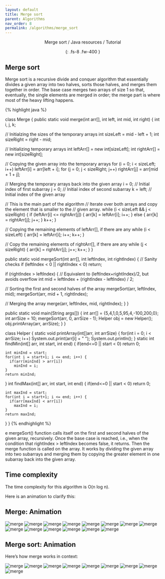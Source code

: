 ```yaml
---
layout: default
title: Merge sort
parent: Algorithms
nav_order: 8
permalink: /algorithms/merge_sort
---
```

<div align="center" markdown="1">
Merge sort / Java resources / Tutorial

{: .fs-8 .fw-400 }
</div>

## Merge sort
Merge sort is a recursive divide and conquer algorithm that essentially divides a given array into two halves, sorts those halves, and merges them together in order. The base case merges two arrays of size 1 so that, eventually, the single elements are merged in order; the merge part is where most of the heavy lifting happens.

{% highlight java %}

class Merge {
 public static void merge(int arr[], int left, int mid, int right) {
  int i, j, k;

  // Initialzing the sizes of the temporary arrays
  int sizeLeft = mid - left + 1;
  int sizeRight = right - mid;

  // Initializing temporary arrays
  int leftArr[] = new int[sizeLeft];
  int rightArr[] = new int[sizeRight];

  // Copying the given array into the temporary arrays
  for (i = 0; i < sizeLeft; i++)
   leftArr[i] = arr[left + i];
  for (j = 0; j < sizeRight; j++)
   rightArr[j] = arr[mid + 1 + j];

  // Merging the temporary arrays back into the given array
  i = 0; // Initial index of first subarray 
  j = 0; // Initial index of second subarray 
  k = left; // Initial index of the given array

  // This is the main part of the algorithm
  // Iterate over both arrays and copy the element that is smaller to the
  // given array. 
  while (i < sizeLeft && j < sizeRight) {
   if (leftArr[i] <= rightArr[j]) {
    arr[k] = leftArr[i];
    i++;
   } else {
    arr[k] = rightArr[j];
    j++;
   }
   k++;
  }

  // Copying the remaining elements of leftArr[], if there are any
  while (i < sizeLeft) {
   arr[k] = leftArr[i];
   i++;
   k++;
  }

  // Copy the remaining elements of rightArr[], if there are any
  while (j < sizeRight) {
   arr[k] = rightArr[j];
   j++;
   k++;
  }
 }

 public static void mergeSort(int arr[], int leftIndex, int rightIndex) {
  // Sanity checks
  if (leftIndex < 0 || rightIndex < 0)
   return;

  if (rightIndex > leftIndex) {
   // Equivalent to (leftIndex+rightIndex)/2, but avoids overflow
   int mid = leftIndex + (rightIndex - leftIndex) / 2;

   // Sorting the first and second halves of the array
   mergeSort(arr, leftIndex, mid);
   mergeSort(arr, mid + 1, rightIndex);

   // Merging the array
   merge(arr, leftIndex, mid, rightIndex);
  }
 }

 public static void main(String args[]) {
  int arr[] = {5,4,1,0,5,95,4,-100,200,0};
  int arrSize = 10;
  mergeSort(arr, 0, arrSize - 1);
  Helper obj = new Helper();
  obj.printArray(arr, arrSize);
 }
}

class Helper
{
  static void printArray(int[]arr, int arrSize) 
  {
    for(int i = 0; i < arrSize; i++)
      System.out.print(arr[i] + " ");
    System.out.println();
  } 
  static int findMin(int[] arr, int start, int end) {
    if(end<=0 || start < 0)
      return 0; 

    int minInd = start;
    for(int i = start+1; i <= end; i++) {
      if(arr[minInd] > arr[i])
        minInd = i;
    }
    return minInd;     
  } 
  int findMax(int[] arr, int start, int end) {
    if(end<=0 || start < 0)
      return 0; 

    int maxInd = start;
    for(int i = start+1; i <= end; i++) {
      if(arr[maxInd] < arr[i])
        maxInd = i;
    }
    return maxInd;     
  }
}
{% endhighlight %}

e mergeSort() function calls itself on the first and second halves of the given array, recursively. Once the base case is reached, i.e., when the condition that rightIndex > leftIndex becomes false, it returns. Then the merge function is called on the array. It works by dividing the given array into two subarrays and merging them by copying the greater element in one subarray back into the given array.

## Time complexity
The time complexity for this algorithm is O(n log n).

Here is an animation to clarify this:

## Merge: Animation

![merge](https://raw.githubusercontent.com/JavaLvivDev/prog-resources/master/resources/merge/merge1.png)
![merge](https://raw.githubusercontent.com/JavaLvivDev/prog-resources/master/resources/merge/merge2.png)
![merge](https://raw.githubusercontent.com/JavaLvivDev/prog-resources/master/resources/merge/merge3.png)
![merge](https://raw.githubusercontent.com/JavaLvivDev/prog-resources/master/resources/merge/merge4.png)
![merge](https://raw.githubusercontent.com/JavaLvivDev/prog-resources/master/resources/merge/merge5.png)
![merge](https://raw.githubusercontent.com/JavaLvivDev/prog-resources/master/resources/merge/merge6.png)
![merge](https://raw.githubusercontent.com/JavaLvivDev/prog-resources/master/resources/merge/merge7.png)
![merge](https://raw.githubusercontent.com/JavaLvivDev/prog-resources/master/resources/merge/merge8.png)
![merge](https://raw.githubusercontent.com/JavaLvivDev/prog-resources/master/resources/merge/merge9.png)
![merge](https://raw.githubusercontent.com/JavaLvivDev/prog-resources/master/resources/merge/merge10.png)
![merge](https://raw.githubusercontent.com/JavaLvivDev/prog-resources/master/resources/merge/merge11.png)
![merge](https://raw.githubusercontent.com/JavaLvivDev/prog-resources/master/resources/merge/merge12.png)
![merge](https://raw.githubusercontent.com/JavaLvivDev/prog-resources/master/resources/merge/merge13.png)
![merge](https://raw.githubusercontent.com/JavaLvivDev/prog-resources/master/resources/merge/merge14.png)

## Merge sort: Animation

Here’s how merge works in context:

![merge](https://raw.githubusercontent.com/JavaLvivDev/prog-resources/master/resources/merge/merge15.png)
![merge](https://raw.githubusercontent.com/JavaLvivDev/prog-resources/master/resources/merge/merge16.png)
![merge](https://raw.githubusercontent.com/JavaLvivDev/prog-resources/master/resources/merge/merge17.png)
![merge](https://raw.githubusercontent.com/JavaLvivDev/prog-resources/master/resources/merge/merge18.png)
![merge](https://raw.githubusercontent.com/JavaLvivDev/prog-resources/master/resources/merge/merge19.png)
![merge](https://raw.githubusercontent.com/JavaLvivDev/prog-resources/master/resources/merge/merge20.png)
![merge](https://raw.githubusercontent.com/JavaLvivDev/prog-resources/master/resources/merge/merge21.png)
![merge](https://raw.githubusercontent.com/JavaLvivDev/prog-resources/master/resources/merge/merge22.png)
![merge](https://raw.githubusercontent.com/JavaLvivDev/prog-resources/master/resources/merge/merge23.png)

